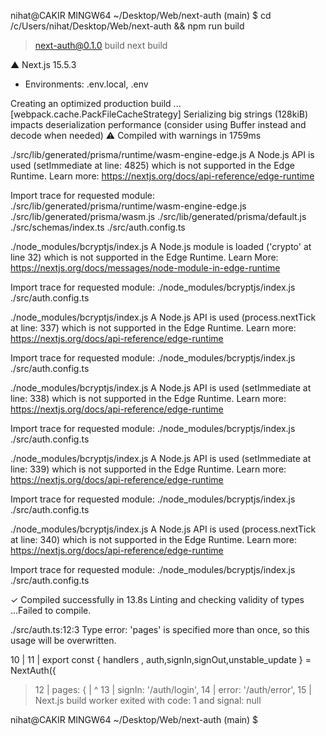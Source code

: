 
nihat@CAKIR MINGW64 ~/Desktop/Web/next-auth (main)
$ cd /c/Users/nihat/Desktop/Web/next-auth && npm run build

> next-auth@0.1.0 build
> next build

   ▲ Next.js 15.5.3
   - Environments: .env.local, .env

   Creating an optimized production build ...
<w> [webpack.cache.PackFileCacheStrategy] Serializing big strings (128kiB) impacts deserialization performance (consider using Buffer instead and decode when needed)
 ⚠ Compiled with warnings in 1759ms

./src/lib/generated/prisma/runtime/wasm-engine-edge.js
A Node.js API is used (setImmediate at line: 4825) which is not supported in the Edge Runtime.
Learn more: https://nextjs.org/docs/api-reference/edge-runtime

Import trace for requested module:
./src/lib/generated/prisma/runtime/wasm-engine-edge.js
./src/lib/generated/prisma/wasm.js
./src/lib/generated/prisma/default.js
./src/schemas/index.ts
./src/auth.config.ts

./node_modules/bcryptjs/index.js
A Node.js module is loaded ('crypto' at line 32) which is not supported in the Edge Runtime.
Learn More: https://nextjs.org/docs/messages/node-module-in-edge-runtime

Import trace for requested module:
./node_modules/bcryptjs/index.js
./src/auth.config.ts

./node_modules/bcryptjs/index.js
A Node.js API is used (process.nextTick at line: 337) which is not supported in the Edge Runtime.
Learn more: https://nextjs.org/docs/api-reference/edge-runtime

Import trace for requested module:
./node_modules/bcryptjs/index.js
./src/auth.config.ts

./node_modules/bcryptjs/index.js
A Node.js API is used (setImmediate at line: 338) which is not supported in the Edge Runtime.
Learn more: https://nextjs.org/docs/api-reference/edge-runtime

Import trace for requested module:
./node_modules/bcryptjs/index.js
./src/auth.config.ts

./node_modules/bcryptjs/index.js
A Node.js API is used (setImmediate at line: 339) which is not supported in the Edge Runtime.
Learn more: https://nextjs.org/docs/api-reference/edge-runtime

Import trace for requested module:
./node_modules/bcryptjs/index.js
./src/auth.config.ts

./node_modules/bcryptjs/index.js
A Node.js API is used (process.nextTick at line: 340) which is not supported in the Edge Runtime.
Learn more: https://nextjs.org/docs/api-reference/edge-runtime

Import trace for requested module:
./node_modules/bcryptjs/index.js
./src/auth.config.ts

 ✓ Compiled successfully in 13.8s
   Linting and checking validity of types  ...Failed to compile.

./src/auth.ts:12:3
Type error: 'pages' is specified more than once, so this usage will be overwritten.

  10 |
  11 | export const { handlers , auth,signIn,signOut,unstable_update  } = NextAuth({
> 12 |   pages: {
     |   ^
  13 |     signIn: '/auth/login',
  14 |     error: '/auth/error',
  15 |
Next.js build worker exited with code: 1 and signal: null

nihat@CAKIR MINGW64 ~/Desktop/Web/next-auth (main)
$
